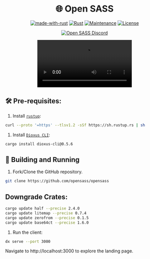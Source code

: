 <div align="center">

# 🌐 Open SASS

[![made-with-rust](https://img.shields.io/badge/Made%20with-Rust-1f425f.svg?logo=rust&logoColor=white)](https://www.rust-lang.org/)
[![Rust](https://img.shields.io/badge/Rust-1.79%2B-blue.svg)](https://www.rust-lang.org)
[![Maintenance](https://img.shields.io/badge/Maintained%3F-yes-green.svg)](https://github.com/wiseaidev)
[![License](https://img.shields.io/badge/license-MIT-blue.svg)](LICENSE)

[![Open SASS Discord](https://dcbadge.limes.pink/api/server/b5JbvHW5nv)](https://discord.gg/b5JbvHW5nv)

<video src="https://github.com/user-attachments/assets/b376b575-69e9-4a67-a6ac-ad5104a9e3aa"></video>

</div>

## 🛠️ Pre-requisites:

1. Install [`rustup`](https://www.rust-lang.org/tools/install):

 ```bash
 curl --proto '=https' --tlsv1.2 -sSf https://sh.rustup.rs | sh
 ```

1. Install [`Dioxus CLI`](https://dioxuslabs.com/learn/0.5/getting_started):

 ```bash
 cargo install dioxus-cli@0.5.6
 ```

## 🚀 Building and Running

1. Fork/Clone the GitHub repository.

 ```bash
 git clone https://github.com/opensass/opensass
 ```

## Downgrade Crates:

   ```bash
   cargo update half --precise 2.4.0
   cargo update litemap --precise 0.7.4
   cargo update zerofrom --precise 0.1.5
   cargo update base64ct --precise 1.6.0
   ```

1. Run the client:

 ```sh
 dx serve --port 3000
 ```

Navigate to http://localhost:3000 to explore the landing page.
